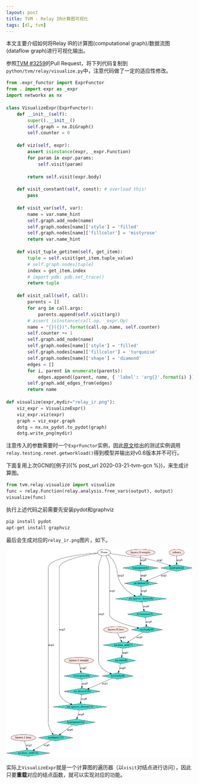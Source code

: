 ```yaml
---
layout: post
title: TVM - Relay IR计算图可视化
tags: [dl, tvm]
---
```


本文主要介绍如何将Relay IR的计算图(computational graph)/数据流图(dataflow graph)进行可视化输出。

<!--more-->

参照[TVM #3259](https://github.com/apache/incubator-tvm/pull/3259/files#)的Pull Request，将下列代码复制到`python/tvm/relay/visualize.py`中，注意代码做了一定的适应性修改。

```python
from .expr_functor import ExprFunctor
from . import expr as _expr
import networkx as nx

class VisualizeExpr(ExprFunctor):
    def __init__(self):
        super().__init__()
        self.graph = nx.DiGraph()
        self.counter = 0

    def viz(self, expr):
        assert isinstance(expr, _expr.Function)
        for param in expr.params:
            self.visit(param)

        return self.visit(expr.body)

    def visit_constant(self, const): # overload this!
        pass

    def visit_var(self, var):
        name = var.name_hint
        self.graph.add_node(name)
        self.graph.nodes[name]['style'] = 'filled'
        self.graph.nodes[name]['fillcolor'] = 'mistyrose'
        return var.name_hint

    def visit_tuple_getitem(self, get_item):
        tuple = self.visit(get_item.tuple_value)
        # self.graph.nodes[tuple]
        index = get_item.index
        # import pdb; pdb.set_trace()
        return tuple

    def visit_call(self, call):
        parents = []
        for arg in call.args:
            parents.append(self.visit(arg))
        # assert isinstance(call.op, _expr.Op)
        name = "{}({})".format(call.op.name, self.counter)
        self.counter += 1
        self.graph.add_node(name)
        self.graph.nodes[name]['style'] = 'filled'
        self.graph.nodes[name]['fillcolor'] = 'turquoise'
        self.graph.nodes[name]['shape'] = 'diamond'
        edges = []
        for i, parent in enumerate(parents):
            edges.append((parent, name, { 'label': 'arg{}'.format(i) }))
        self.graph.add_edges_from(edges)
        return name

def visualize(expr,mydir="relay_ir.png"):
    viz_expr = VisualizeExpr()
    viz_expr.viz(expr)
    graph = viz_expr.graph
    dotg = nx.nx_pydot.to_pydot(graph)
    dotg.write_png(mydir)
```

注意传入的参数需要时一个`ExprFunctor`实例，因此[原文](https://github.com/apache/incubator-tvm/pull/3259/files#)给出的测试实例调用`relay.testing.renet.getworkload()`得到模型并输出对v0.6版本并不可行。

下面复用上次GCN的[例子]({% post_url 2020-03-21-tvm-gcn %})，来生成计算图。

```python
from tvm.relay.visualize import visualize
func = relay.Function(relay.analysis.free_vars(output), output)
visualize(func)
```

执行上述代码之前需要先安装pydot和graphviz

```bash
pip install pydot
apt-get install graphviz
```

最后会生成对应的`relay_ir.png`图片，如下。

![relay ir](/files/programs/relay_ir.png)

实际上`VisualizeExpr`就是一个计算图的遍历器（以`visit`对结点进行访问），因此只要**重载**对应的结点函数，就可以实现对应的功能。